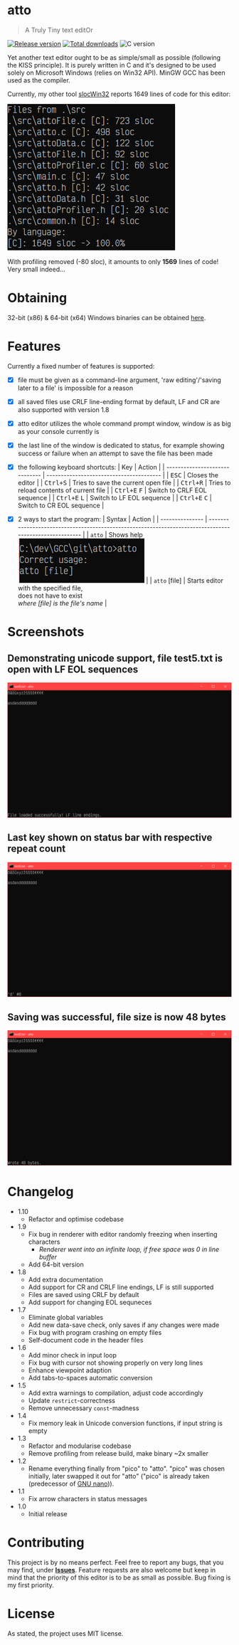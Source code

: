 # atto

> A Truly Tiny text editOr

[![Release version](https://img.shields.io/github/v/release/makuke1234/atto?display_name=release&include_prereleases)](https://github.com/makuke1234/atto/releases/latest)
[![Total downloads](https://img.shields.io/github/downloads/makuke1234/atto/total)](https://github.com/makuke1234/atto/releases)
![C version](https://img.shields.io/badge/version-C99-blue.svg)

Yet another text editor ought to be as simple/small as possible (following the KISS principle). It is purely written in C and
it's designed to be used solely on Microsoft Windows (relies on Win32 API). MinGW GCC has been used as the compiler.

Currently, my other tool [slocWin32](https://github.com/makuke1234/slocWin32) reports 1649 lines of code for this editor:

![SLOC](./images/sloc.png)

With profiling removed (-80 sloc), it amounts to only **1569** lines of code! Very small indeed...


# Obtaining

32-bit (x86) & 64-bit (x64) Windows binaries can be obtained [here](https://github.com/makuke1234/atto/releases).


# Features

Currently a fixed number of features is supported:
- [x] file must be given as a command-line argument, 'raw editing'/'saving later to a file' is impossible for a reason
- [x] all saved files use CRLF line-ending format by default, LF and CR are also supported with version 1.8
- [x] atto editor utilizes the whole command prompt window, window is as big as your console currently is
- [x] the last line of the window is dedicated to status, for example showing success or failure when an attempt to save the file has been made
- [x] the following keyboard shortcuts:
    | Key                            | Action                                   |
    | ------------------------------ | ---------------------------------------- |
    | <kbd>ESC</kbd>                 | Closes the editor                        |
    | <kbd>Ctrl+S</kbd>              | Tries to save the current open file      |
    | <kbd>Ctrl+R</kbd>              | Tries to reload contents of current file |
    | <kbd>Ctrl+E</kbd> <kbd>F</kbd> | Switch to CRLF EOL sequence              |
    | <kbd>Ctrl+E</kbd> <kbd>L</kbd> | Switch to LF EOL sequence                |
    | <kbd>Ctrl+E</kbd> <kbd>C</kbd> | Switch to CR EOL sequence                |
- [x] 2 ways to start the program:
    | Syntax          | Action                                                                                                  |
    | --------------- | ------------------------------------------------------------------------------------------------------- |
    | `atto`          | Shows help<br>![help image](./images/help.PNG)                                                          |
    | `atto` \[file\] | Starts editor with the specified file,<br>does not have to exist<br>*where \[file\] is the file's name* |


# Screenshots

## Demonstrating unicode support, file test5.txt is open with LF EOL sequences
![Unicode Support](./images/unicodeSupport.PNG)

## Last key shown on status bar with respective repeat count
![Key frequency](./images/keyFreq.PNG)

## Saving was successful, file size is now 48 bytes
![!Saving success](./images/savingSuc.PNG)


# Changelog

* 1.10
	* Refactor and optimise codebase
* 1.9
    * Fix bug in renderer with editor randomly freezing when inserting characters
        * *Renderer went into an infinite loop, if free space was 0 in line buffer*
	* Add 64-bit version
* 1.8
    * Add extra documentation
    * Add support for CR and CRLF line endings, LF is still supported
    * Files are saved using CRLF by default
    * Add support for changing EOL sequneces
* 1.7
    * Eliminate global variables
    * Add new data-save check, only saves if any changes were made
    * Fix bug with program crashing on empty files
    * Self-document code in the header files
* 1.6
    * Add minor check in input loop
    * Fix bug with cursor not showing properly on very long lines
    * Enhance viewpoint adaption
    * Add tabs-to-spaces automatic conversion
* 1.5
    * Add extra warnings to compilation, adjust code accordingly
    * Update `restrict`-correctness
    * Remove unnecessary `const`-madness
* 1.4
    * Fix memory leak in Unicode conversion functions, if input string is empty
* 1.3
    * Refactor and modularise codebase
    * Remove profiling from release build, make binary ~2x smaller
* 1.2
    * Rename everything finally from "pico" to "atto". "pico" was chosen initially,
    later swapped it out for "atto" ("pico" is already taken (predecessor of [GNU nano](https://github.com/madnight/nano))).
* 1.1
    * Fix arrow characters in status messages
* 1.0
    * Initial release


# Contributing

This project is by no means perfect. Feel free to report any bugs, that you may find, under
**[Issues](https://github.com/makuke1234/atto/issues)**.
Feature requests are also welcome but keep in mind that the priority of this editor
is to be as small as possible. Bug fixing is my first priority.


# License

As stated, the project uses MIT license.

